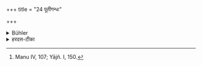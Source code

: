 +++
title = "24 पूतीगन्धः"

+++

<details><summary>Bühler</summary>

24. A foul smell (is a reason for the discontinuance of study). [^16] 


[^16]:  Manu IV, 107; Yājñ. I, 150.
</details>

<details><summary>हरदत्त-टीका</summary>

## सूत्रम्
पूतिगन्धः ॥ २४ ॥  
### टिप्पनी
दुर्गन्ध उपलभ्यमानोऽनध्यायहेतुः ॥ २४ ॥
</details>
